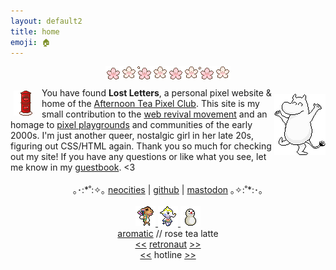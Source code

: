 ```yaml
---
layout: default2
title: home
emoji: 🏠
---
```

<center><img src="/graphics/toy/sakura-divider.gif" style="margin: 0 0 10px 0;"></center>
<a target="_blank" href="http://whimsical.heartette.net/">
    <img src="/graphics/toy/mail.gif" title="credit: whimsical" style="margin: 5px 15px 3px 5px;" align="left" title="credit: appledust"/>
</a>
<img src="/graphics/adoptables/dancing-moomin-lostletters.png" style="margin: 10px 0 0 0;" align="right" title="you can adopt me from this site!"/>
You have found <b>Lost Letters</b>, a personal pixel website & home of the <a href="/afternoontea/">Afternoon Tea Pixel Club</a>.
This site is my small contribution to the <a target="_blank" href="https://thoughts.melonking.net/guides/introduction-to-the-web-revival-1-what-is-the-web-revival">web revival movement</a> and an homage to <a target="_blank" href="https://zine.yesterweb.org/issue-00/index.php?page=8">pixel playgrounds</a> and communities of the early 2000s. I'm just another queer, nostalgic girl in her late 20s, figuring out CSS/HTML again. Thank you so much for checking out my site! If you have any questions or like what you see, let me know in my <a target="_blank" href="http://users.smartgb.com/g/g.php?a=s&i=g19-00587-ce">guestbook</a>. &lt;3  
<center>
    <br>｡･:*˚:✧｡
    <a target="_blank" href="https://neocities.org/site/lostletters">neocities</a> | 
    <a target="_blank" href="https://github.com/toritried/lostletters">github</a> | 
    <a target="_blank" href="https://social.yesterweb.org/@lostletters" rel="me">mastodon</a> ｡✧:˚*:･｡
    <br>
    <br>
    <a target="_blank" href="https://ac.kuchiki.net/">
    <img src="/graphics/toy/saharah.gif" title="pixel friends | Saharah"/>
    <img src="/graphics/toy/tia.gif" title="pixel friends | Tia" />
    <img src="/graphics/toy/snowman.gif" title="pixel friends | Snowman"/>
    </a>
    <div class="yw-widget-text yw-raw" data-yw-url="https://yesterweb.org/"></div><script src="https://yesterweb.org/js/widget.js"></script>
    <a href="http://aromatic.wings.nu/">aromatic</a> // rose tea latte
    <br>
    <a href='https://webring.dinhe.net/prev/https://lostletters.neocities.org/index.html'>&lt;&lt;</a>
    <a target="_blank" href="https://webring.dinhe.net/">retronaut</a>
    <a href='https://webring.dinhe.net/next/https://lostletters.neocities.org/index.html'>&gt;&gt;</a>
    <br>
    <a href="https://hotlinewebring.club/lostletters/next">&lt;&lt;</a>
    hotline
    <a href="https://hotlinewebring.club/lostletters/previous">&gt;&gt;</a>
</center>